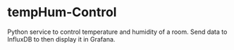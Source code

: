 # tempHum-Control
Python service to control temperature and humidity of a room. Send data to InfluxDB to then display it in Grafana.
